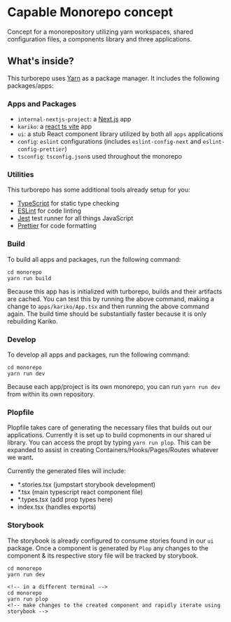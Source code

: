 # Capable Monorepo concept

Concept for a monorepository utilizing yarn workspaces, shared configuration files, a components library and three applications.

## What's inside?

This turborepo uses [Yarn](https://classic.yarnpkg.com/lang/en/) as a package manager. It includes the following packages/apps:

### Apps and Packages

- `internal-nextjs-project`: a [Next.js](https://nextjs.org) app
- `kariko`: a [react ts vite](https://vitejs.dev/) app
- `ui`: a stub React component library utilized by both all `apps` applications
- `config`: `eslint` configurations (includes `eslint-config-next` and `eslint-config-prettier`)
- `tsconfig`: `tsconfig.json`s used throughout the monorepo

### Utilities

This turborepo has some additional tools already setup for you:

- [TypeScript](https://www.typescriptlang.org/) for static type checking
- [ESLint](https://eslint.org/) for code linting
- [Jest](https://jestjs.io) test runner for all things JavaScript
- [Prettier](https://prettier.io) for code formatting

### Build

To build all apps and packages, run the following command:

```
cd monorepo
yarn run build
```

Because this app has is initialized with turborepo, builds and their artifacts are cached. You can test this by running the above command, making a change to `apps/kariko/App.tsx` and then running the above command again. The build time should be substantially faster because it is only rebuilding Kariko.

### Develop

To develop all apps and packages, run the following command:

```
cd monorepo
yarn run dev
```

Because each app/project is its own monorepo, you can run `yarn run dev` from within its own repository.

### Plopfile

Plopfile takes care of generating the necessary files that builds out our applications. Currently it is set up to build copmonents in our shared ui library. You can access the propt by typing `yarn run plop`. This can be expanded to assist in creating Containers/Hooks/Pages/Routes whatever we want.

Currently the generated files will include:

- \*.stories.tsx (jumpstart storybook development)
- \*.tsx (main typescript react component file)
- \*.types.tsx (add prop types here)
- index.tsx (handles exports)

### Storybook

The storybook is already configured to consume stories found in our `ui` package. Once a component is generated by `Plop` any changes to the component & its respective story file will be tracked by storybook.

```
cd monorepo
yarn run dev

<!-- in a different terminal -->
cd monorepo
yarn run plop
<!-- make changes to the created component and rapidly iterate using storybook -->

```
